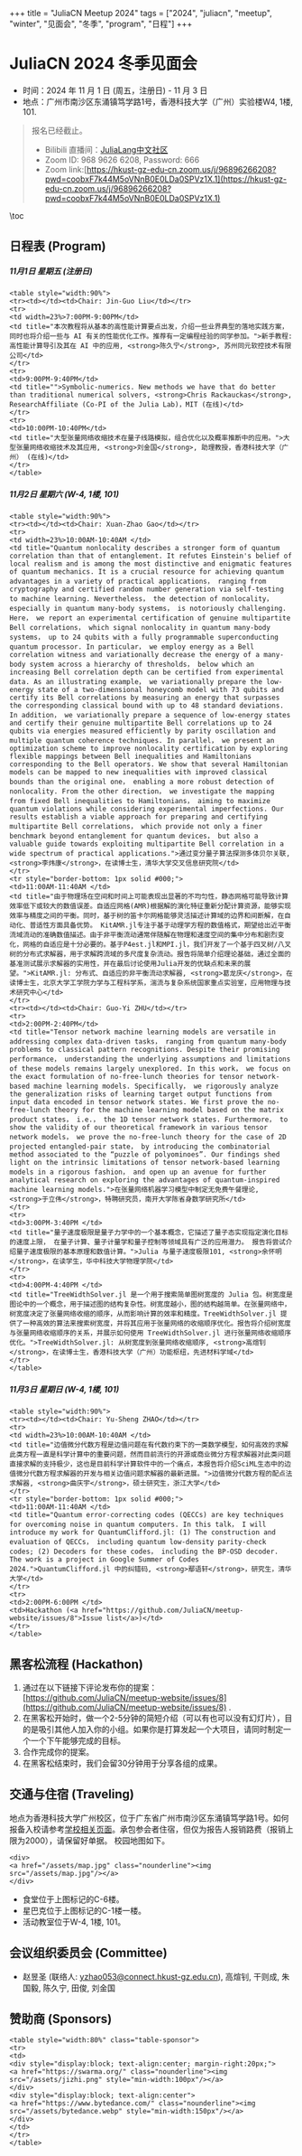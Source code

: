 +++
title = "JuliaCN Meetup 2024"
tags = ["2024", "juliacn", "meetup", "winter", "见面会", "冬季", "program", "日程"]
+++

# JuliaCN 2024 冬季见面会

* 时间：2024 年 11 月 1 日 (周五，注册日) - 11 月 3 日
* 地点：广州市南沙区东涌镇笃学路1号，香港科技大学（广州）实验楼W4, 1楼, 101.

>  报名已经截止。
> * Bilibili 直播间：[JuliaLang中文社区](https://live.bilibili.com/21545945)
> * Zoom ID: 968 9626 6208, Password: 666
> * Zoom link:[https://hkust-gz-edu-cn.zoom.us/j/96896266208?pwd=coobxF7k44M5oVNnB0E0LDa0SPVz1X.1](https://hkust-gz-edu-cn.zoom.us/j/96896266208?pwd=coobxF7k44M5oVNnB0E0LDa0SPVz1X.1)


\toc

## 日程表 (Program)
##### 11月1日 星期五 (注册日)
~~~
<table style="width:90%">
<tr><td></td><td>Chair: Jin-Guo Liu</td></tr>
<tr>
<td width=23%>7:00PM-9:00PM</td>
<td title="本次教程将从基本的高性能计算要点出发，介绍一些业界典型的落地实践方案，同时也将介绍一些与 AI 有关的性能优化工作。推荐有一定编程经验的同学参加。">新手教程: 高性能计算导引及其在 AI 中的应用, <strong>陈久宁</strong>, 苏州同元软控技术有限公司</td>
</tr>
<tr>
<td>9:00PM-9:40PM</td>
<td title="">Symbolic-numerics. New methods we have that do better than traditional numerical solvers, <strong>Chris Rackauckas</strong>, ResearchAffiliate (Co-PI of the Julia Lab)，MIT (在线)</td>
</tr>
<tr>
<td>10:00PM-10:40PM</td>
<td title="大型张量网络收缩技术在量子线路模拟，组合优化以及概率推断中的应用。">大型张量网络收缩技术及其应用, <strong>刘金国</strong>, 助理教授，香港科技大学（广州） (在线)</td>
</tr>
</table>
~~~

##### 11月2日 星期六 (W-4, 1楼, 101)
~~~
<table style="width:90%">
<tr><td></td><td>Chair: Xuan-Zhao Gao</td></tr>
<tr>
<td width=23%>10:00AM-10:40AM </td>
<td title="Quantum nonlocality describes a stronger form of quantum correlation than that of entanglement. It refutes Einstein's belief of local realism and is among the most distinctive and enigmatic features of quantum mechanics. It is a crucial resource for achieving quantum advantages in a variety of practical applications， ranging from cryptography and certified random number generation via self-testing to machine learning. Nevertheless， the detection of nonlocality， especially in quantum many-body systems， is notoriously challenging. Here， we report an experimental certification of genuine multipartite Bell correlations， which signal nonlocality in quantum many-body systems， up to 24 qubits with a fully programmable superconducting quantum processor. In particular， we employ energy as a Bell correlation witness and variationally decrease the energy of a many-body system across a hierarchy of thresholds， below which an increasing Bell correlation depth can be certified from experimental data. As an illustrating example， we variationally prepare the low-energy state of a two-dimensional honeycomb model with 73 qubits and certify its Bell correlations by measuring an energy that surpasses the corresponding classical bound with up to 48 standard deviations. In addition， we variationally prepare a sequence of low-energy states and certify their genuine multipartite Bell correlations up to 24 qubits via energies measured efficiently by parity oscillation and multiple quantum coherence techniques. In parallel， we present an optimization scheme to improve nonlocality certification by exploring flexible mappings between Bell inequalities and Hamiltonians corresponding to the Bell operators. We show that several Hamiltonian models can be mapped to new inequalities with improved classical bounds than the original one， enabling a more robust detection of nonlocality. From the other direction， we investigate the mapping from fixed Bell inequalities to Hamiltonians， aiming to maximize quantum violations while considering experimental imperfections. Our results establish a viable approach for preparing and certifying multipartite Bell correlations， which provide not only a finer benchmark beyond entanglement for quantum devices， but also a valuable guide towards exploiting multipartite Bell correlation in a wide spectrum of practical applications.">通过变分量子算法探测多体贝尔关联, <strong>李炜康</strong>，在读博士生，清华大学交叉信息研究院</td>
</tr>
<tr style="border-bottom: 1px solid #000;">
<td>11:00AM-11:40AM </td>
<td title="由于物理场在空间和时间上可能表现出显著的不均匀性，静态网格可能导致计算效率低下或较大的数值误差。自适应网格(AMR)根据解的演化特征重新分配计算资源，能够实现效率与精度之间的平衡。同时，基于树的笛卡尔网格能够灵活描述计算域的边界和间断解，在自动化、普适性方面具备优势。 KitAMR.jl专注于基于动理学方程的数值格式，期望给出近平衡流域流动的准确数值描述。由于非平衡流动通常伴随解在物理和速度空间的集中分布和剧烈变化，网格的自适应是十分必要的。基于P4est.jl和MPI.jl，我们开发了一个基于四叉树/八叉树的分布式求解器，用于求解跨流域的多尺度复杂流动。报告将简单介绍理论基础，通过全面的基准测试展示求解器的实用性，并在最后讨论使用Julia开发的优缺点和未来的展望。">KitAMR.jl: 分布式、自适应的非平衡流动求解器, <strong>葛龙庆</strong>，在读博士生，北京大学工学院力学与工程科学系，湍流与复杂系统国家重点实验室，应用物理与技术研究中心</td>
</tr>
<tr><td></td><td>Chair: Guo-Yi ZHU</td></tr>
<tr>
<td>2:00PM-2:40PM</td>
<td title="Tensor network machine learning models are versatile in addressing complex data-driven tasks， ranging from quantum many-body problems to classical pattern recognitions. Despite their promising performance， understanding the underlying assumptions and limitations of these models remains largely unexplored. In this work， we focus on the exact formulation of no-free-lunch theories for tensor network-based machine learning models. Specifically， we rigorously analyze the generalization risks of learning target output functions from input data encoded in tensor network states. We first prove the no-free-lunch theory for the machine learning model based on the matrix product states， i.e.， the 1D tensor network states. Furthermore， to show the validity of our theoretical framework in various tensor network models， we prove the no-free-lunch theory for the case of 2D projected entangled-pair state， by introducing the combinatorial method associated to the “puzzle of polyominoes”. Our findings shed light on the intrinsic limitations of tensor network-based learning models in a rigorous fashion， and open up an avenue for further analytical research on exploring the advantages of quantum-inspired machine learning models.">在张量网络机器学习模型中制定无免费午餐理论, <strong>于立伟</strong>，特聘研究员，南开大学陈省身数学研究所</td>
</tr>
<tr>
<td>3:00PM-3:40PM </td>
<td title="量子速度极限是量子力学中的一个基本概念，它描述了量子态实现指定演化目标的速度上限， 在量子计算、量子计量学和量子控制等领域具有广泛的应用潜力。 报告将尝试介绍量子速度极限的基本原理和数值计算。">Julia 与量子速度极限101, <strong>余怀明</strong>，在读学生，华中科技大学物理学院</td>
</tr>
<tr>
<td>4:00PM-4:40PM </td>
<td title="TreeWidthSolver.jl 是一个用于搜索简单图树宽度的 Julia 包。树宽度是图论中的一个概念，用于描述图的结构复杂性。树宽度越小，图的结构越简单。在张量网络中，树宽度决定了张量网络收缩的顺序，从而影响计算的效率和精度。TreeWidthSolver.jl 提供了一种高效的算法来搜索树宽度，并将其应用于张量网络的收缩顺序优化。报告将介绍树宽度与张量网络收缩顺序的关系，并展示如何使用 TreeWidthSolver.jl 进行张量网络收缩顺序优化。">TreeWidthSolver.jl: 从树宽度到张量网络收缩顺序, <strong>高煊钊</strong>，在读博士生，香港科技大学（广州）功能枢纽，先进材料学域</td>
</tr>
</table>
~~~

##### 11月3日 星期日 (W-4, 1楼, 101)
~~~
<table style="width:90%">
<tr><td></td><td>Chair: Yu-Sheng ZHAO</td></tr>
<tr>
<td width=23%>10:00AM-10:40AM </td>
<td title="边值微分代数方程是边值问题在有代数约束下的一类数学模型，如何高效的求解此类方程一直是科学计算中的重要问题，然而目前流行的开源或商业微分方程求解器对此类问题直接求解的支持极少，这也是目前科学计算软件中的一个痛点，本报告将介绍SciML生态中的边值微分代数方程求解器的开发与相关边值问题求解器的最新进展。">边值微分代数方程的配点法求解器, <strong>曲庆宇</strong>，硕士研究生，浙江大学</td>
</tr>
<tr style="border-bottom: 1px solid #000;">
<td>11:00AM-11:40AM </td>
<td title="Quantum error-correcting codes (QECCs) are key techniques for overcoming noise in quantum computers. In this talk， I will introduce my work for QuantumClifford.jl: (1) The construction and evaluation of QECCs， including quantum low-density parity-check codes; (2) Decoders for these codes， including the BP-OSD decoder. The work is a project in Google Summer of Codes 2024.">QuantumClifford.jl 中的纠错码, <strong>鄢语轩</strong>，研究生，清华大学</td>
</tr>
<tr>
<td>2:00PM-6:00PM </td>
<td>Hackathon (<a href="https://github.com/JuliaCN/meetup-website/issues/8">Issue list</a>)</td>
</tr>
</table>
~~~

## 黑客松流程 (Hackathon)
1. 通过在以下链接下评论发布你的提案：[https://github.com/JuliaCN/meetup-website/issues/8](https://github.com/JuliaCN/meetup-website/issues/8) .
2. 在黑客松开始时，做一个2-5分钟的简短介绍（可以有也可以没有幻灯片），目的是吸引其他人加入你的小组。如果你是打算发起一个大项目，请同时制定一个一个下午能够完成的目标。
3. 合作完成你的提案。
4. 在黑客松结束时，我们会留30分钟用于分享各组的成果。

## 交通与住宿 (Traveling)
地点为香港科技大学广州校区，位于广东省广州市南沙区东涌镇笃学路1号。如何报备入校请参考[学校相关页面](https://amat.hkust-gz.edu.cn/zh/about/contact-directions/)。承包参会者住宿，但仅为报告人报销路费（报销上限为2000），请保留好单据。
校园地图如下。
~~~
<div>
<a href="/assets/map.jpg" class="nounderline"><img src="/assets/map.jpg"/></a>
</div>
~~~

* 食堂位于上图标记的C-6楼。
* 星巴克位于上图标记的C-1楼一楼。
* 活动教室位于W-4, 1楼, 101。

## 会议组织委员会 (Committee)
* 赵昱圣 (联络人: [yzhao053@connect.hkust-gz.edu.cn](mailto:yzhao053@connect.hkust-gz.edu.cn)), 高煊钊, 干则成, 朱国毅, 陈久宁, 田俊, 刘金国

## 赞助商 (Sponsors)
~~~
<table style="width:80%" class="table-sponsor">
<tr>
<td>
<div style="display:block; text-align:center; margin-right:20px;">
<a href="https://swarma.org/" class="nounderline"><img src="/assets/jizhi.png" style="min-width:100px"/></a>
</div>
<div style="display:block; text-align:center">
<a href="https://www.bytedance.com/" class="nounderline"><img src="/assets/bytedance.webp" style="min-width:150px"/></a>
</div>
</td>
</tr>
</table>
~~~
